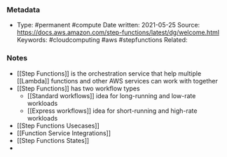 ### Metadata
-  Type: #permanent #compute
    Date written: 2021-05-25
    Source:  https://docs.aws.amazon.com/step-functions/latest/dg/welcome.html
    Keywords:  #cloudcomputing #aws #stepfunctions 
	Related:
	
### Notes
- [[Step Functions]] is the orchestration service that help multiple [[Lambda]] functions and other AWS services can work with together
- [[Step Functions]] has two workflow types
	- [[Standard workflows]] idea for long-running and low-rate workloads
	- [[Express workflows]] idea for short-running and high-rate workloads
- [[Step Functions Usecases]]
- [[Function Service Integrations]]
- [[Step Functions States]]
- 
